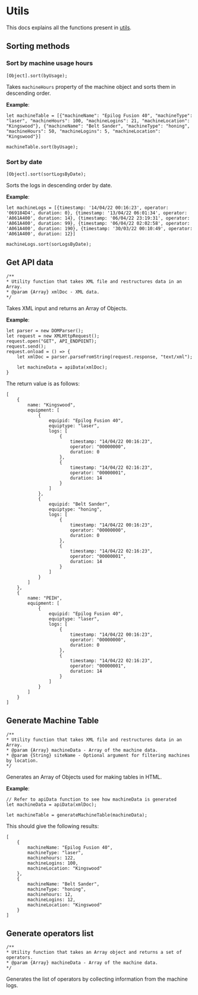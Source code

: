 # Utils

This docs explains all the functions present in [utils](assets/js/utils.js).

## Sorting methods

### Sort by machine usage hours

```
[Object].sort(byUsage);
```

Takes `machineHours` property of the machine object and sorts them in descending order.

**Example**:
```
let machineTable = [{"machineName": "Epilog Fusion 40", "machineType": "laser", "machineHours": 100, "machineLogins": 21, "machineLocation": "Kingswood"}, {"machineName": "Belt Sander", "machineType": "honing", "machineHours": 50, "machineLogins": 5, "machineLocation": "Kingswood"}]

machineTable.sort(byUsage);
```

### Sort by date

```
[Object].sort(sortLogsByDate);
```

Sorts the logs in descending order by date.


**Example**:

```
let machineLogs = [{timestamp: '14/04/22 00:16:23', operator: '069184D4', duration: 0}, {timestamp: '13/04/22 06:01:34', operator: 'A061A400', duration: 14}, {timestamp: '06/04/22 23:19:31', operator: 'A061A400', duration: 99}, {timestamp: '06/04/22 02:02:58', operator: 'A061A400', duration: 190}, {timestamp: '30/03/22 00:10:49', operator: 'A061A400', duration: 12}]

machineLogs.sort(sorLogsByDate);
```

## Get API data

```
/**
* Utility function that takes XML file and restructures data in an Array.
* @param {Array} xmlDoc - XML data.
*/
```

Takes XML input and returns an Array of Objects.

**Example**:

```
let parser = new DOMParser();
let request = new XMLHttpRequest();
request.open("GET", API_ENDPOINT);
request.send();
request.onload = () => {
    let xmlDoc = parser.parseFromString(request.response, "text/xml");

    let machineData = apiData(xmlDoc);
}
```

The return value is as follows:

```
[
    {
        name: "Kingswood",
        equipment: [
            {
                equipid: "Epilog Fusion 40",
                equiptype: "laser",
                logs: [
                    {
                        timestamp: "14/04/22 00:16:23",
                        operator: "00000000",
                        duration: 0
                    },
                    {
                        timestamp: "14/04/22 02:16:23",
                        operator: "00000001",
                        duration: 14
                    }
                ]
            },
            {
                equipid: "Belt Sander",
                equiptype: "honing",
                logs: [
                    {
                        timestamp: "14/04/22 00:16:23",
                        operator: "00000000",
                        duration: 0
                    },
                    {
                        timestamp: "14/04/22 02:16:23",
                        operator: "00000001",
                        duration: 14
                    }
                ]
            }
        ]
    },
    {
        name: "PEIH",
        equipment: [
            {
                equipid: "Epilog Fusion 40",
                equiptype: "laser",
                logs: [
                    {
                        timestamp: "14/04/22 00:16:23",
                        operator: "00000000",
                        duration: 0
                    },
                    {
                        timestamp: "14/04/22 02:16:23",
                        operator: "00000001",
                        duration: 14
                    }
                ]
            }
        ]
    }
]
```

## Generate Machine Table

```
/**
* Utility function that takes XML file and restructures data in an Array.
* @param {Array} machineData - Array of the machine data.
* @param {String} siteName - Optional argument for filtering machines by location.
*/
```

Generates an Array of Objects used for making tables in HTML.

**Example**:

```
// Refer to apiData function to see how machineData is generated
let machineData = apiData(xmlDoc);

let machineTable = generateMachineTable(machineData);
```

This should give the following results:

```
[
    {
        machineName: "Epilog Fusion 40",
        machineType: "laser",
        machinehours: 122,
        machineLogins: 100,
        machineLocation: "Kingswood"
    },
    {
        machineName: "Belt Sander",
        machineType: "honing",
        machinehours: 12,
        machineLogins: 12,
        machineLocation: "Kingswood"
    }
]
```

## Generate operators list

```
/**
* Utility function that takes an Array object and returns a set of operators.
* @param {Array} machineData - Array of the machine data.
*/
```

Generates the list of operators by collecting information from the machine logs.
